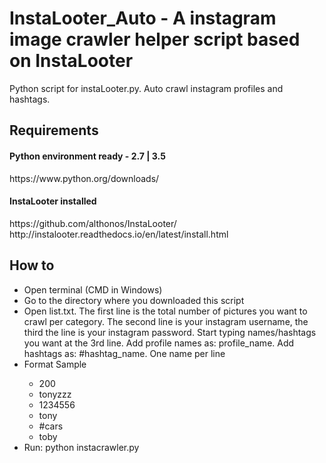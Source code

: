 # InstaLooter_Auto - A instagram image crawler helper script based on InstaLooter
Python script for instaLooter.py. Auto crawl instagram profiles and hashtags.


<h2>Requirements</h2>
<h4>Python environment ready - 2.7 | 3.5</h4>
<a>https://www.python.org/downloads/</a>
<br/>
<h4>InstaLooter installed</h4>
<a>https://github.com/althonos/InstaLooter/</a>
<a>http://instalooter.readthedocs.io/en/latest/install.html</a>

<h2>How to</h2>
<ul>
<li>Open terminal (CMD in Windows)</li>
<li>Go to the directory where you downloaded this script</li>
<li>Open list.txt. 
The first line is the total number of pictures you want to crawl per category. The second line is your instagram username, the third the line is your instagram password. Start typing names/hashtags you want at the 3rd line. Add profile names as: profile_name. Add hashtags as: #hashtag_name. One name per line</li>
<li>Format Sample</li>
<ul>
<li>200</li>
<li>tonyzzz</li>
<li>1234556</li>
<li>tony</li>
<li>#cars</li>
<li>toby</li>
</ul>
<li>Run: python instacrawler.py</li>
</ul>


